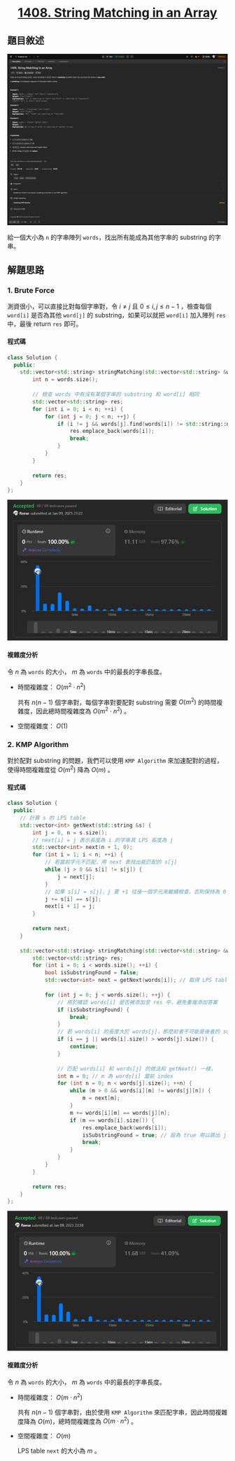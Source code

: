 # <center> [1408. String Matching in an Array](https://leetcode.com/problems/string-matching-in-an-array/description/) </center>

## 題目敘述

[![](https://raw.githubusercontent.com/reese60525/ForPicGo/main/Pictures202501092123929.png)](https://raw.githubusercontent.com/reese60525/ForPicGo/main/Pictures202501092123929.png)

給一個大小為 `n` 的字串陣列 `words`，找出所有能成為其他字串的 substring 的字串。

## 解題思路

### 1. Brute Force

測資很小，可以直接比對每個字串對，令 $i \neq j$ 且 $0 \leq i, j \leq n-1$ ，檢查每個 `word[i]` 是否為其他 `word[j]` 的 substring，如果可以就把 `word[i]` 加入陣列 `res` 中，最後 return `res` 即可。

#### 程式碼

```cpp {.line-numbers}
class Solution {
  public:
    std::vector<std::string> stringMatching(std::vector<std::string> &words) {
        int n = words.size();

        // 檢查 words 中有沒有某個字串的 substring 和 word[i] 相同
        std::vector<std::string> res;
        for (int i = 0; i < n; ++i) {
            for (int j = 0; j < n; ++j) {
                if (i != j && words[j].find(words[i]) != std::string::npos) {
                    res.emplace_back(words[i]);
                    break;
                }
            }
        }

        return res;
    }
};
```

[![](https://raw.githubusercontent.com/reese60525/ForPicGo/main/Pictures202501092128499.png)](https://raw.githubusercontent.com/reese60525/ForPicGo/main/Pictures202501092128499.png)

#### 複雜度分析

令 $n$ 為 `words` 的大小， $m$ 為 `words` 中的最長的字串長度。

- 時間複雜度： $O(m^2 \cdot n^2)$

    共有 $n(n-1)$ 個字串對，每個字串對要配對 substring 需要 $O(m^2)$ 的時間複雜度，因此總時間複雜度為 $O(m^2 \cdot n^2)$ 。

- 空間複雜度： $O(1)$

### 2. KMP Algorithm

對於配對 substring 的問題，我們可以使用 `KMP Algorithm` 來加速配對的過程，使得時間複雜度從 $O(m^2)$ 降為 $O(m)$ 。

#### 程式碼

```cpp {.line-numbers}
class Solution {
  public:
    // 計算 s 的 LPS table
    std::vector<int> getNext(std::string &s) {
        int j = 0, n = s.size();
        // next[i] = j 表示長度為 i 的字串其 LPS 長度為 j
        std::vector<int> next(n + 1, 0);
        for (int i = 1; i < n; ++i) {
            // 若當前字元不匹配，用 next 表找出能匹配的 s[j]
            while (j > 0 && s[i] != s[j]) {
                j = next[j];
            }
            // 如果 s[i] = s[j]，j 要 +1 往後一個字元來繼續檢查，否則保持為 0
            j += s[i] == s[j];
            next[i + 1] = j;
        }

        return next;
    }

    std::vector<std::string> stringMatching(std::vector<std::string> &words) {
        std::vector<std::string> res;
        for (int i = 0; i < words.size(); ++i) {
            bool isSubstringFound = false;
            std::vector<int> next = getNext(words[i]); // 取得 LPS table

            for (int j = 0; j < words.size(); ++j) {
                // 用於確認 words[i] 是否被添加至 res 中，避免重複添加答案
                if (isSubstringFound) {
                    break;
                }
                // 若 words[i] 的長度大於 words[j]，那麼前者不可能是後者的 substring
                if (i == j || words[i].size() > words[j].size()) {
                    continue;
                }

                // 匹配 words[i] 和 words[j] 的做法和 getNext() 一樣，
                int m = 0; // m 為 words[i] 當前 index
                for (int n = 0; n < words[j].size(); ++n) {
                    while (m > 0 && words[i][m] != words[j][n]) {
                        m = next[m];
                    }
                    m += words[i][m] == words[j][n];
                    if (m == words[i].size()) {
                        res.emplace_back(words[i]);
                        isSubstringFound = true; // 設為 true 用以跳出 j 迴圈
                        break;
                    }
                }
            }
        }

        return res;
    }
};
```

[![](https://raw.githubusercontent.com/reese60525/ForPicGo/main/Pictures202501092358737.png)](https://raw.githubusercontent.com/reese60525/ForPicGo/main/Pictures202501092358737.png)

#### 複雜度分析

令 $n$ 為 `words` 的大小， $m$ 為 `words` 中的最長的字串長度。

- 時間複雜度： $O(m \cdot n^2)$

    共有 $n(n-1)$ 個字串對，由於使用 `KMP Algorithm` 來匹配字串，因此時間複雜度降為 $O(m)$，總時間複雜度為 $O(m \cdot n^2)$ 。

- 空間複雜度： $O(m)$

    LPS table `next` 的大小為 $m$ 。
